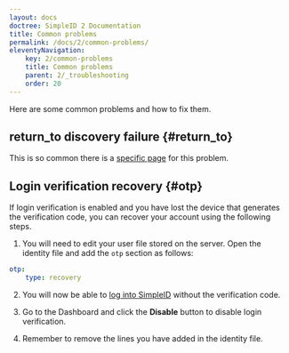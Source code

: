 ```yaml
---
layout: docs
doctree: SimpleID 2 Documentation
title: Common problems
permalink: /docs/2/common-problems/
eleventyNavigation:
    key: 2/common-problems
    title: Common problems
    parent: 2/_troubleshooting
    order: 20
---
```


Here are some common problems and how to fix them.

## return_to discovery failure    {#return_to}

This is so common there is a [specific page](/docs/1/return_to) for this problem.

## Login verification recovery   {#otp}

If login verification is enabled and you have lost the device that generates the verification code, you can recover your account using the following steps.

1. You will need to edit your user file stored on the server.  Open the identity file and add the `otp` section as follows:

```yaml
otp: 
    type: recovery
```

2. You will now be able to [log into SimpleID](/docs/2/login) without the verification code.

3. Go to the Dashboard and click the **Disable** button to disable login verification.

4. Remember to remove the lines you have added in the identity file.